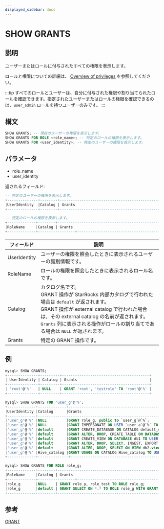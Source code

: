 ```yaml
---
displayed_sidebar: docs
---
```


# SHOW GRANTS

## 説明

ユーザーまたはロールに付与されたすべての権限を表示します。

ロールと権限についての詳細は、 [Overview of privileges](../../../administration/user_privs/privilege_overview.md) を参照してください。

:::tip
すべてのロールとユーザーは、自分に付与された権限や割り当てられたロールを確認できます。指定されたユーザーまたはロールの権限を確認できるのは、`user_admin` ロールを持つユーザーのみです。
:::

## 構文

```SQL
SHOW GRANTS; -- 現在のユーザーの権限を表示します。
SHOW GRANTS FOR ROLE <role_name>; -- 特定のロールの権限を表示します。
SHOW GRANTS FOR <user_identity>; -- 特定のユーザーの権限を表示します。
```

## パラメータ

- role_name
- user_identity

返されるフィールド:

```SQL
-- 特定のユーザーの権限を表示します。
+--------------+--------+---------------------------------------------+
|UserIdentity  |Catalog | Grants                                      |
+--------------+--------+---------------------------------------------+

-- 特定のロールの権限を表示します。
+-------------+--------+-------------------------------------------------------+
|RoleName     |Catalog | Grants                                                |
+-------------+-----------------+----------------------------------------------+
```

| **フィールド** | **説明** |
| ------------ | ------------------------------------------------------------ |
| UserIdentity | ユーザーの権限を照会したときに表示されるユーザーの識別情報です。 |
| RoleName     | ロールの権限を照会したときに表示されるロール名です。 |
| Catalog      | カタログ名です。<br />GRANT 操作が StarRocks 内部カタログで行われた場合は `default` が返されます。<br />GRANT 操作が external catalog で行われた場合は、その external catalog の名前が返されます。<br />`Grants` 列に表示される操作がロールの割り当てである場合は `NULL` が返されます。 |
| Grants       | 特定の GRANT 操作です。 |

## 例

```SQL
mysql> SHOW GRANTS;
+--------------+---------+----------------------------------------+
| UserIdentity | Catalog | Grants                                 |
+--------------+---------+----------------------------------------+
| 'root'@'%'   | NULL    | GRANT 'root', 'testrole' TO 'root'@'%' |
+--------------+---------+----------------------------------------+

mysql> SHOW GRANTS FOR 'user_g'@'%';
+-------------+-------------+-----------------------------------------------------------------------------------------------+
|UserIdentity |Catalog      |Grants                                                                                         |
+-------------+-------------------------------------------------------------------------------------------------------------+
|'user_g'@'%' |NULL         |GRANT role_g, public to `user_g`@`%`;                                                          | 
|'user_g'@'%' |NULL         |GRANT IMPERSONATE ON USER `user_a`@`%` TO USER `user_g`@`%`;                                |    
|'user_g'@'%' |default      |GRANT CREATE_DATABASE ON CATALOG default_catalog TO USER `user_g`@`%`;                         | 
|'user_g'@'%' |default      |GRANT ALTER, DROP, CREATE_TABLE ON DATABASE db1 TO USER `user_g`@`%`;                          | 
|'user_g'@'%' |default      |GRANT CREATE_VIEW ON DATABASE db1 TO USER `user_g`@`%` WITH GRANT OPTION;                      | 
|'user_g'@'%' |default      |GRANT ALTER, DROP, SELECT, INGEST, EXPORT, DELETE, UPDATE ON TABLE db.* TO USER `user_g`@`%`;  | 
|'user_g'@'%' |default      |GRANT ALTER, DROP, SELECT ON VIEW db2.view TO USER `user_g`@`%`;                               | 
|'user_g'@'%' |Hive_catalog |GRANT USAGE ON CATALOG Hive_catalog TO USER `user_g`@`%`                                       |
+-------------+--------------+-----------------------------------------------------------------------------------------------+

mysql> SHOW GRANTS FOR ROLE role_g;
+-------------+--------+-------------------------------------------------------+
|RoleName     |Catalog | Grants                                                |
+-------------+-----------------+----------------------------------------------+
|role_g       |NULL    | GRANT role_p, role_test TO ROLE role_g;               | 
|role_g       |default | GRANT SELECT ON *.* TO ROLE role_g WITH GRANT OPTION; | 
+-------------+--------+--------------------------------------------------------+
```

## 参考

[GRANT](GRANT.md)